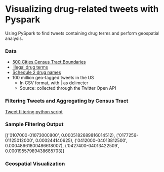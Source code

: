 # Visualizing drug-related tweets with Pyspark
Using PySpark to find tweets containing drug terms and perform geospatial analysis.

### Data
* [500 Cities Census Tract Boundaries](https://chronicdata.cdc.gov/500-Cities/500-Cities-Census-Tract-Boundaries/x7zy-2xmx)
* [Illegal drug terms](drug_illegal.txt)
* [Schedule 2 drug names](drug_sched2.txt)
* 100 million geo-tagged tweets in the US
  * In CSV format, with | as delimeter
  * Source: collected through the Twitter Open API

### Filtering Tweets and Aggregating by Census Tract

[Tweet filtering python script](Tweet_flltering_byCensus.py)

### Sample Filtering Output

[('0107000-01073000800', 0.0005182689816014512),
 ('0177256-01125012000', 0.000244140625),
 ('0412000-04013812500', 0.00048661800486618007),
 ('0427400-04013422509', 0.00019557989438685703)]
 
 ### Geospatial Visualization
 
 
